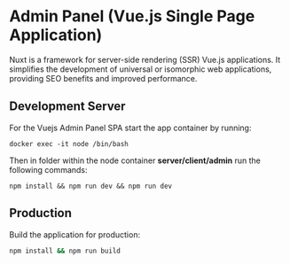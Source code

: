 # Admin Panel (Vue.js Single Page Application)

Nuxt is a framework for server-side rendering (SSR) Vue.js applications. It simplifies the development of universal or isomorphic web applications, providing SEO benefits and improved performance.

## Development Server

For the Vuejs Admin Panel SPA start the app container by running:

```shell
docker exec -it node /bin/bash
```

Then in folder within the node container **server/client/admin** run the following commands:

```shell
npm install && npm run dev && npm run dev
```

## Production

Build the application for production:

```bash
npm install && npm run build
```
